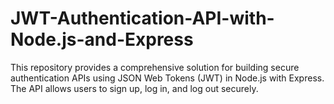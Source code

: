 # JWT-Authentication-API-with-Node.js-and-Express
This repository provides a comprehensive solution for building secure authentication APIs using JSON Web Tokens (JWT) in Node.js with Express. The API allows users to sign up, log in, and log out securely.
